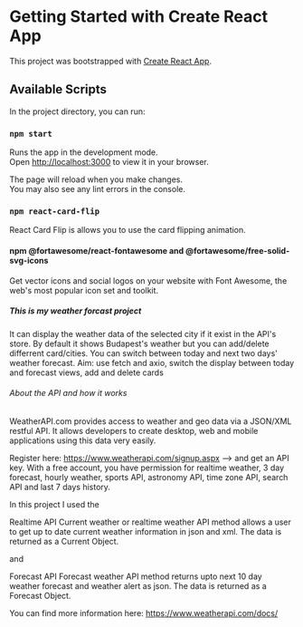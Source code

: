 # Getting Started with Create React App

This project was bootstrapped with [Create React App](https://github.com/facebook/create-react-app).

## Available Scripts

In the project directory, you can run:

### `npm start`

Runs the app in the development mode.\
Open [http://localhost:3000](http://localhost:3000) to view it in your browser.

The page will reload when you make changes.\
You may also see any lint errors in the console.

### `npm react-card-flip`

React Card Flip is allows you to use the card flipping animation. 

#### npm @fortawesome/react-fontawesome and @fortawesome/free-solid-svg-icons
Get vector icons and social logos on your website with Font Awesome, the web's most popular icon set and toolkit.

##### This is my weather forcast project
It can display the weather data of the selected city if it exist in the API's store. 
By default it shows Budapest's weather but you can add/delete differrent card/cities.
You can switch between today and next two days' weather forecast.
Aim: use fetch and axio, switch the display between today and forecast views, add and delete cards

######  About the API and how it works

WeatherAPI.com provides access to weather and geo data via a JSON/XML restful API. It allows developers to create desktop, web and mobile applications using this data very easily.

Register here: https://www.weatherapi.com/signup.aspx --> and get an API key.
With a free account, you have permission for realtime weather, 3 day forecast, hourly weather, sports API, astronomy API, time zone API, search API and last 7 days history. 

In this project I used the 

Realtime API 
Current weather or realtime weather API method allows a user to get up to date current weather information in json and xml. The data is returned as a Current Object.

and 

Forecast API
Forecast weather API method returns upto next 10 day weather forecast and weather alert as json. The data is returned as a Forecast Object.

You can find more information here: https://www.weatherapi.com/docs/